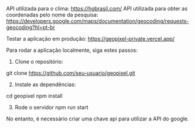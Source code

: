 API utilizada para o clima: https://hgbrasil.com/
API utilizada para obter as coordenadas pelo nome da pesquisa: https://developers.google.com/maps/documentation/geocoding/requests-geocoding?hl=pt-br

Testar a aplicação em produção: https://geopixel-private.vercel.app/

Para rodar a aplicação localmente, siga estes passos:

1. Clone o repositório:

git clone https://github.com/seu-usuario/geopixel.git

2. Instale as dependências:

cd geopixel
npm install

3. Rode o servidor
npm run start


No entanto, é necessário criar uma chave api para utilizar a API do google.

